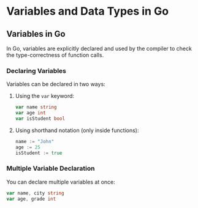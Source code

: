# Variables and Data Types in Go

## Variables in Go
In Go, variables are explicitly declared and used by the compiler to check the type-correctness of function calls.

### Declaring Variables
Variables can be declared in two ways:
1. Using the `var` keyword:
    ```go
    var name string
    var age int
    var isStudent bool
    ```

2. Using shorthand notation (only inside functions):
    ```go
    name := "John"
    age := 25
    isStudent := true
    ```

### Multiple Variable Declaration
You can declare multiple variables at once:
```go
var name, city string
var age, grade int
